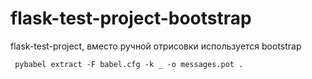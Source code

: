 # flask-test-project-bootstrap

flask-test-project, вместо ручной отрисовки используется bootstrap
```
 pybabel extract -F babel.cfg -k _ -o messages.pot .
```
